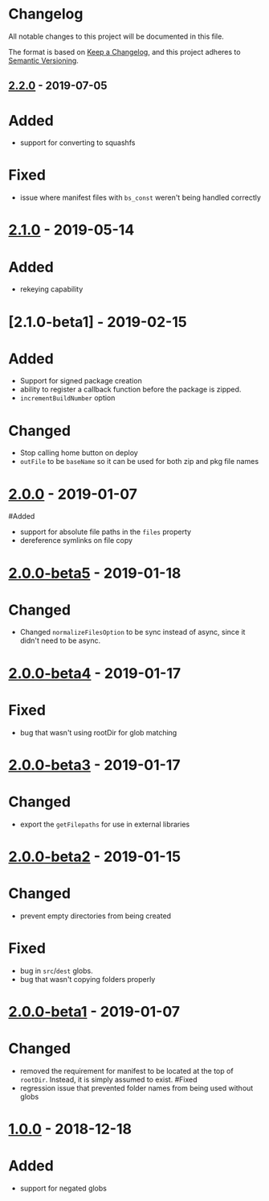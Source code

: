 # Changelog
All notable changes to this project will be documented in this file.

The format is based on [Keep a Changelog](https://keepachangelog.com/en/1.0.0/),
and this project adheres to [Semantic Versioning](https://semver.org/spec/v2.0.0.html).



## [2.2.0] - 2019-07-05
# Added
 - support for converting to squashfs
# Fixed
 - issue where manifest files with `bs_const` weren't being handled correctly



# [2.1.0] - 2019-05-14
# Added
 - rekeying capability



# [2.1.0-beta1] - 2019-02-15
# Added
 - Support for signed package creation
 - ability to register a callback function before the package is zipped. 
 - `incrementBuildNumber` option
# Changed
 - Stop calling home button on deploy
 - `outFile` to be `baseName` so it can be used for both zip and pkg file names



# [2.0.0] - 2019-01-07
#Added
 - support for absolute file paths in the `files` property
 - dereference symlinks on file copy



# [2.0.0-beta5] - 2019-01-18
# Changed
 - Changed `normalizeFilesOption` to be sync instead of async, since it didn't need to be async.



# [2.0.0-beta4] - 2019-01-17
# Fixed
 - bug that wasn't using rootDir for glob matching



# [2.0.0-beta3] - 2019-01-17
# Changed
 - export the `getFilepaths` for use in external libraries



# [2.0.0-beta2] - 2019-01-15
# Changed
 - prevent empty directories from being created
# Fixed
 - bug in `src`/`dest` globs.
 - bug that wasn't copying folders properly



# [2.0.0-beta1] - 2019-01-07
# Changed
 - removed the requirement for manifest to be located at the top of `rootDir`. Instead, it is simply assumed to exist.
#Fixed
 - regression issue that prevented folder names from being used without globs



# [1.0.0] - 2018-12-18
# Added
 - support for negated globs



[2.2.0]:  https://github.com/TwitchBronBron/roku-deploy/compare/v2.1.0...v2.2.0
[2.1.0]:  https://github.com/TwitchBronBron/roku-deploy/compare/v2.1.0-beta1...v2.1.0
[2.1.0]:  https://github.com/TwitchBronBron/roku-deploy/compare/v2.1.0-beta1...v2.1.0
[2.0.0]:  https://github.com/TwitchBronBron/roku-deploy/compare/v2.0.0-beta5...v2.0.0
[2.0.0-beta5]:  https://github.com/TwitchBronBron/roku-deploy/compare/v2.0.0-beta4...v2.0.0-beta5
[2.0.0-beta4]:  https://github.com/TwitchBronBron/roku-deploy/compare/v2.0.0-beta3...v2.0.0-beta4
[2.0.0-beta3]:  https://github.com/TwitchBronBron/roku-deploy/compare/v2.0.0-beta2...v2.0.0-beta3
[2.0.0-beta2]:  https://github.com/TwitchBronBron/roku-deploy/compare/v2.0.0-beta1...v2.0.0-beta2
[2.0.0-beta1]:  https://github.com/TwitchBronBron/roku-deploy/compare/v1.0.0...v2.0.0-beta1
[1.0.0]:  https://github.com/TwitchBronBron/roku-deploy/compare/v0.2.1...v1.0.0